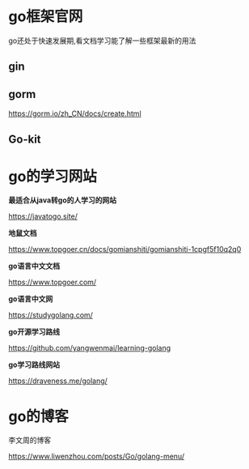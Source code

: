 







# go框架官网

go还处于快速发展期,看文档学习能了解一些框架最新的用法

## gin



## gorm

https://gorm.io/zh_CN/docs/create.html



## Go-kit

# go的学习网站

**最适合从java转go的人学习的网站**

https://javatogo.site/

**地鼠文档**

https://www.topgoer.cn/docs/gomianshiti/gomianshiti-1cpgf5f10q2q0

**go语言中文文档**

https://www.topgoer.com/

**go语言中文网**

https://studygolang.com/

**go开源学习路线**

https://github.com/yangwenmai/learning-golang

**go学习路线网站**

https://draveness.me/golang/

# go的博客

李文周的博客

https://www.liwenzhou.com/posts/Go/golang-menu/

